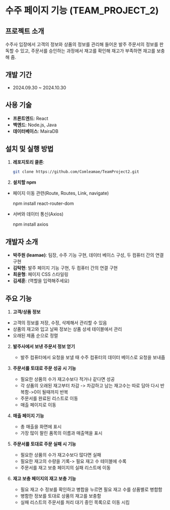 # 수주 페이지 기능 (TEAM_PROJECT_2)

## 프로젝트 소개

수주사 입장에서 고객의 정보와 상품의 정보를 관리해 들어온 발주 주문서의 정보를 판독할 수 있고,
주문서를 승인하는 과정에서 재고를 확인해 재고가 부족하면 재고를 보충해 줌. 

## 개발 기간
- 2024.09.30 ~ 2024.10.30

## 사용 기술
- **프론트엔드**: React
- **백엔드**: Node.js, Java
- **데이터베이스**: MairaDB


## 설치 및 실행 방법
1. **레포지토리 클론**:
   ```bash
   git clone https://github.com/Comleamae/TeamProject2.git
   
2. **설치할 npm**

  - 페이지 이동 관련(Route, Routes, Link, navigate)
      
      npm install react-router-dom

 - 서버와 데이터 통신(Axios)
      
   npm install axios
 
## 개발자 소개
- **박주원 (leamae)**: 팀장, 수주 기능 구현, 데이터 베이스 구성, 두 컴퓨터 간의 연결 구현
- **김탁현**: 발주 페이지 기능 구현, 두 컴퓨터 간의 연결 구현
- **최윤형**: 페이지 CSS 스타일링
- **김세훈**: (역할을 입력해주세요)

## 주요 기능

1. **고객/상품 정보**

  - 고객의 정보를 저장, 수정, 삭제해서 관리할 수 있음
  - 상품의 재고와 입고 날짜 정보는 상품 상세 테이블에서 관리
  - 오래된 제품 순으로 정렬

2. **발주사에서 보낸 주문서 정보 얻기**

   - 발주 컴퓨터에서 요청을 보낼 때 수주 컴퓨터의 데이터 베이스로 요청을 보내줌

3. **주문서를 토대로 주문 성공 시 기능**

   - 필요한 상품의 수가 재고수보다 적거나 같다면 성공
   - 각 상품의 오래된 재고부터 차감 -> 차감하고 남는 재고수는 따로 담아 다시 반복함->0이 될때까지 반복
   - 주문서를 완료된 리스트로 이동
   - 매출 페이지로 이동

4. **매출 페이지 기능**

   - 총 매출을 화면에 표시
   - 가장 많이 팔린 품목의 이름과 매출액을 표시

4. **주문서를 토대로 주문 실패 시 기능**

   - 필요한 상품의 수가 재고수보다 많다면 실패
   - 필요한 재고의 수량을 기록-> 필요 재고 수 테이블에 수록
   - 주문서를 재고 보충 페이지의 실패 리스트에 이동

5. **재고 보충 페이지의 재고 보충 기능**

   - 필요 재고 수 정보를 확인하고 병합을 누르면 필요 재고 수를 상품별로 병합함
   - 병함한 정보를 토대로 상품의 재고를 보충함
   - 실패 리스트의 주문서를 처리 대기 중인 목록으로 이동 시킴
